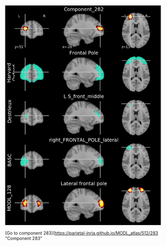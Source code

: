 


![282](preliminary/282.jpg "Component 282")

[Go to component 283](https://parietal-inria.github.io/MODL_atlas/512/283 "Component 283"